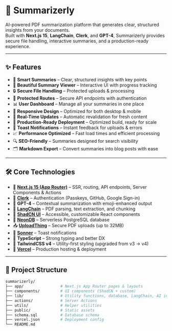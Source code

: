 # 📄 Summarizerly

AI-powered PDF summarization platform that generates clear, structured insights from your documents.  
Built with **Next.js 15**, **LangChain**, **Clerk**, and **GPT-4**, Summarizerly provides secure file handling, interactive summaries, and a production-ready experience.

---

## ✨ Features

- 📝 **Smart Summaries** – Clear, structured insights with key points  
- 🎨 **Beautiful Summary Viewer** – Interactive UI with progress tracking  
- 🔒 **Secure File Handling** – Protected uploads & processing  
- 🔐 **Protected Routes** – Secure API endpoints with authentication  
- 📊 **User Dashboard** – Manage all your summaries in one place  
- 📱 **Responsive Design** – Optimized for both desktop & mobile  
- 🔄 **Real-Time Updates** – Automatic revalidation for fresh content  
- 🚀 **Production-Ready Deployment** – Optimized build, ready for scale  
- 🔔 **Toast Notifications** – Instant feedback for uploads & errors  
- 📈 **Performance Optimized** – Fast load times and efficient processing  
- 🔍 **SEO-Friendly** – Summaries designed for search visibility  
- 🗂️ **Markdown Export** – Convert summaries into blog posts with ease  

---

## 🛠️ Core Technologies

- 🚀 **[Next.js 15 (App Router)](https://nextjs.org/)** – SSR, routing, API endpoints, Server Components & Actions  
- 🔑 **[Clerk](https://clerk.com/)** – Authentication (Passkeys, GitHub, Google Sign-in)  
- 🤖 **GPT-4** – Contextual summarization with emoji-enhanced output  
- 🧠 **[LangChain](https://www.langchain.com/)** – PDF parsing, text extraction, and chunking  
- 🎨 **[ShadCN UI](https://ui.shadcn.com/)** – Accessible, customizable React components  
- 💾 **[NeonDB](https://neon.tech/)** – Serverless PostgreSQL database  
- 📤 **[UploadThing](https://uploadthing.com/)** – Secure PDF uploads (up to 32MB)  
- 🔔 **[Sonner](https://sonner.emilkowal.ski/)** – Toast notifications  
- 📜 **TypeScript** – Strong typing and better DX  
- 💅 **TailwindCSS v4** – Utility-first styling (upgraded from v3 → v4)  
- 🚀 **[Vercel](https://vercel.com/)** – Production hosting & deployment  

---

## 📂 Project Structure

```bash
summarizerly/
├── app/                # Next.js App Router pages & layouts
├── components/         # UI components (ShadCN + custom)
├── lib/                # Utility functions, database, LangChain, AI integrations
├── actions/            # Server Actions
├── utils/              # Helper utilities
├── public/             # Static assets
├── schema.sql          # Database schema
├── vercel.json         # Deployment config
└── README.md
